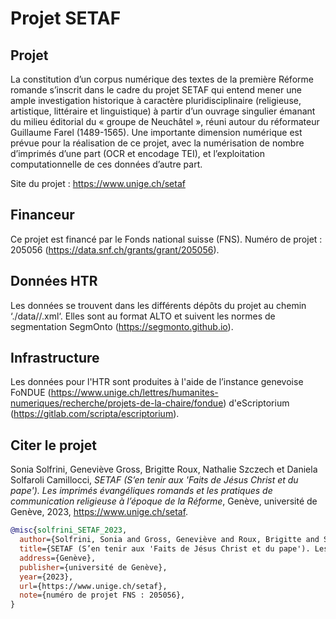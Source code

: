 # Projet SETAF

## Projet

La constitution d’un corpus numérique des textes de la première Réforme romande s’inscrit dans le cadre du projet SETAF qui entend mener une ample investigation historique à caractère pluridisciplinaire (religieuse, artistique, littéraire et linguistique) à partir d’un ouvrage singulier émanant du milieu éditorial du « groupe de Neuchâtel », réuni autour du réformateur Guillaume Farel (1489-1565). Une importante dimension numérique est prévue pour la réalisation de ce projet, avec la numérisation de nombre d’imprimés d’une part (OCR et encodage TEI), et l’exploitation computationnelle de ces données d’autre part.

Site du projet : https://www.unige.ch/setaf


## Financeur

Ce projet est financé par le Fonds national suisse (FNS).
Numéro de projet : 205056 (https://data.snf.ch/grants/grant/205056).


## Données HTR

Les données se trouvent dans les différents dépôts du projet au chemin ‘./data//.xml‘. Elles sont au format ALTO et suivent les normes de segmentation SegmOnto (https://segmonto.github.io).

## Infrastructure

Les données pour l'HTR sont produites à l'aide de l’instance genevoise FoNDUE (https://www.unige.ch/lettres/humanites-numeriques/recherche/projets-de-la-chaire/fondue) d'eScriptorium (https://gitlab.com/scripta/escriptorium).


## Citer le projet 

Sonia Solfrini, Geneviève Gross, Brigitte Roux, Nathalie Szczech et Daniela Solfaroli Camillocci, _SETAF (S’en tenir aux 'Faits de Jésus Christ et du pape'). Les imprimés évangéliques romands et les pratiques de communication religieuse à l’époque de la Réforme_, Genève, université de Genève, 2023, https://www.unige.ch/setaf.

```bibtex
@misc{solfrini_SETAF_2023,
  author={Solfrini, Sonia and Gross, Geneviève and Roux, Brigitte and Szczech, Nathalie and Solfaroli Camillocci, Daniela},
  title={SETAF (S’en tenir aux 'Faits de Jésus Christ et du pape'). Les imprimés évangéliques romands et les pratiques de communication religieuse à l’époque de la Réforme},
  address={Genève},
  publisher={université de Genève},
  year={2023},
  url={https://www.unige.ch/setaf},
  note={numéro de projet FNS : 205056},
}
```

